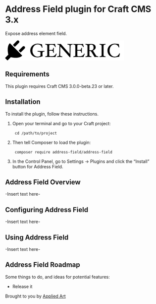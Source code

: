 # Address Field plugin for Craft CMS 3.x

Expose address element field.

![Screenshot](resources/img/plugin-logo.png)

## Requirements

This plugin requires Craft CMS 3.0.0-beta.23 or later.

## Installation

To install the plugin, follow these instructions.

1. Open your terminal and go to your Craft project:

        cd /path/to/project

2. Then tell Composer to load the plugin:

        composer require address-field/address-field

3. In the Control Panel, go to Settings → Plugins and click the “Install” button for Address Field.

## Address Field Overview

-Insert text here-

## Configuring Address Field

-Insert text here-

## Using Address Field

-Insert text here-

## Address Field Roadmap

Some things to do, and ideas for potential features:

* Release it

Brought to you by [Applied Art](https://appliedart.com)
